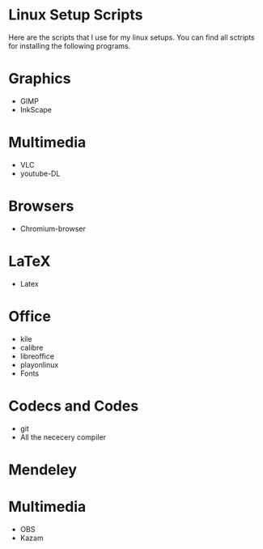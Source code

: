 Linux Setup Scripts
======

Here are the scripts that I use for my linux setups. You can find all sctripts for installing the following programs.
# Graphics
  - GIMP 
  - InkScape

# Multimedia
 - VLC
 - youtube-DL

# Browsers
  - Chromium-browser

# LaTeX
  - Latex

# Office
  - kile 
  - calibre 
  - libreoffice 
  - playonlinux
  - Fonts

# Codecs and Codes
 - git
 - All the nececery compiler

# Mendeley

# Multimedia
 - OBS
 - Kazam 

